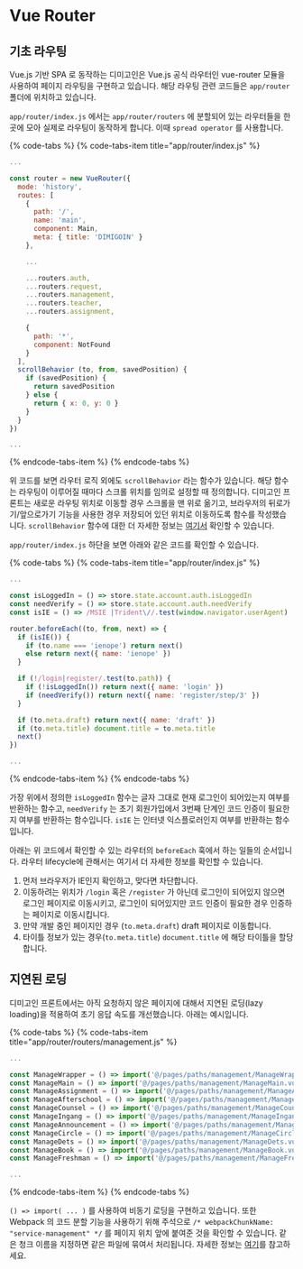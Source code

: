 # Vue Router

## 기초 라우팅

Vue.js 기반 SPA 로 동작하는 디미고인은 Vue.js 공식 라우터인 vue-router 모듈을 사용하여 페이지 라우팅을 구현하고 있습니다. 해당 라우팅 관련 코드들은 `app/router` 폴더에 위치하고 있습니다.

`app/router/index.js` 에서는 `app/router/routers` 에 분할되어 있는 라우터들을 한 곳에 모아 실제로 라우팅이 동작하게 합니다. 이때 `spread operator` 를 사용합니다.

{% code-tabs %}
{% code-tabs-item title="app/router/index.js" %}
```javascript
...

const router = new VueRouter({
  mode: 'history',
  routes: [
    {
      path: '/',
      name: 'main',
      component: Main,
      meta: { title: 'DIMIGOIN' }
    },

    ...

    ...routers.auth,
    ...routers.request,
    ...routers.management,
    ...routers.teacher,
    ...routers.assignment,

    {
      path: '*',
      component: NotFound
    }
  ],
  scrollBehavior (to, from, savedPosition) {
    if (savedPosition) {
      return savedPosition
    } else {
      return { x: 0, y: 0 }
    }
  }
})

...
```
{% endcode-tabs-item %}
{% endcode-tabs %}

위 코드를 보면 라우터 로직 외에도 `scrollBehavior` 라는 함수가 있습니다. 해당 함수는 라우팅이 이루어질 때마다 스크롤 위치를 임의로 설정할 때 정의합니다. 디미고인 프론트는 새로운 라우팅 위치로 이동할 경우 스크롤을 맨 위로 옮기고, 브라우저의 뒤로가기/앞으로가기 기능을 사용한 경우 저장되어 있던 위치로 이동하도록 함수를 작성했습니다. `scrollBehavior` 함수에 대한 더 자세한 정보는 [여기서](https://router.vuejs.org/kr/guide/advanced/scroll-behavior.html) 확인할 수 있습니다. 

`app/router/index.js` 하단을 보면 아래와 같은 코드를 확인할 수 있습니다.

{% code-tabs %}
{% code-tabs-item title="app/router/index.js" %}
```javascript
...

const isLoggedIn = () => store.state.account.auth.isLoggedIn
const needVerify = () => store.state.account.auth.needVerify
const isIE = () => /MSIE |Trident\//.test(window.navigator.userAgent)

router.beforeEach((to, from, next) => {
  if (isIE()) {
    if (to.name === 'ienope') return next()
    else return next({ name: 'ienope' })
  }

  if (!/login|register/.test(to.path)) {
    if (!isLoggedIn()) return next({ name: 'login' })
    if (needVerify()) return next({ name: 'register/step/3' })
  }

  if (to.meta.draft) return next({ name: 'draft' })
  if (to.meta.title) document.title = to.meta.title
  next()
})

...
```
{% endcode-tabs-item %}
{% endcode-tabs %}

가장 위에서 정의한 `isLoggedIn` 함수는 글자 그대로 현재 로그인이 되어있는지 여부를 반환하는 함수고, `needVerify` 는 초기 회원가입에서 3번째 단계인 코드 인증이 필요한지 여부를 반환하는 함수입니다. `isIE` 는 인터넷 익스플로러인지 여부를 반환하는 함수입니다. 

아래는 위 코드에서 확인할 수 있는 라우터의 `beforeEach` 훅에서 하는 일들의 순서입니다. 라우터 lifecycle에 관해서는 여기서 더 자세한 정보를 확인할 수 있습니다.

1. 먼저 브라우저가 IE인지 확인하고, 맞다면 차단합니다.
2. 이동하려는 위치가 `/login` 혹은 `/register` 가 아닌데 로그인이 되어있지 않으면 로그인 페이지로 이동시키고, 로그인이 되어있지만 코드 인증이 필요한 경우 인증하는 페이지로 이동시킵니다.
3. 만약 개발 중인 페이지인 경우 \(`to.meta.draft`\) draft 페이지로 이동합니다.
4. 타이틀 정보가 있는 경우\(`to.meta.title`\) `document.title` 에 해당 타이틀을 할당합니다.

## 지연된 로딩

디미고인 프론트에서는 아직 요청하지 않은 페이지에 대해서 지연된 로딩\(lazy loading\)을 적용하여 초기 응답 속도를 개선했습니다. 아래는 예시입니다.

{% code-tabs %}
{% code-tabs-item title="app/router/routers/management.js" %}
```javascript
...

const ManageWrapper = () => import('@/pages/paths/management/ManageWrapper.vue')
const ManageMain = () => import('@/pages/paths/management/ManageMain.vue')
const ManageAssignment = () => import('@/pages/paths/management/ManageAssignment.vue')
const ManageAfterschool = () => import('@/pages/paths/management/ManageAfterschool.vue')
const ManageCounsel = () => import('@/pages/paths/management/ManageCounsel.vue')
const ManageIngang = () => import('@/pages/paths/management/ManageIngang.vue')
const ManageAnnouncement = () => import('@/pages/paths/management/ManageAnnouncement.vue')
const ManageCircle = () => import('@/pages/paths/management/ManageCircle.vue')
const ManageDets = () => import('@/pages/paths/management/ManageDets.vue')
const ManageBook = () => import('@/pages/paths/management/ManageBook.vue')
const ManageFreshman = () => import('@/pages/paths/management/ManageFreshman.vue')

...
```
{% endcode-tabs-item %}
{% endcode-tabs %}

`() => import( ... )` 를 사용하여 비동기 로딩을 구현하고 있습니다. 또한 Webpack 의 코드 분할 기능을 사용하기 위해 주석으로 `/* webpackChunkName: "service-management" */` 를 페이지 위치 앞에 붙여준 것을 확인할 수 있습니다. 같은 청크 이름을 지정하면 같은 파일에 묶여서 처리됩니다. 자세한 정보는 [여기](https://router.vuejs.org/kr/guide/advanced/lazy-loading.html)를 참고하세요.



